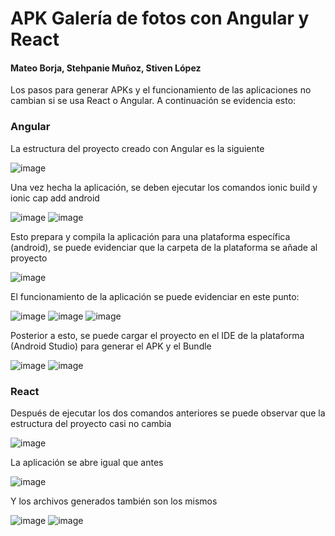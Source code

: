 # APK Galería de fotos con Angular y React
#### Mateo Borja, Stehpanie Muñoz, Stiven López

Los pasos para generar APKs y el funcionamiento de las aplicaciones no cambian si se usa React o Angular. A continuación se evidencia esto:

### Angular
La estructura del proyecto creado con Angular es la siguiente

![image](https://user-images.githubusercontent.com/66144847/147365421-f081563e-0f6d-4475-8c77-ea5aff1e5541.png)

Una vez hecha la aplicación, se deben ejecutar los comandos ionic build y ionic cap add android

![image](https://user-images.githubusercontent.com/66144847/147365489-d58698b3-3637-412d-8f32-e5d905dca68a.png)
![image](https://user-images.githubusercontent.com/66144847/147365496-0d571e8c-f769-4029-a762-aeb082222cd7.png)

Esto prepara y compila la aplicación para una plataforma específica (android), se puede evidenciar que la carpeta de la plataforma se añade al proyecto

![image](https://user-images.githubusercontent.com/66144847/147365561-bdf93920-e4dc-421a-8d1d-e0fb32685ab2.png)

El funcionamiento de la aplicación se puede evidenciar en este punto:

![image](https://user-images.githubusercontent.com/66144847/147365684-8ce7a791-1458-4c14-a2ce-e6c16a9baf68.png)
![image](https://user-images.githubusercontent.com/66144847/147365691-bdaed4f7-ffe7-47e1-80fa-9d2017a64adc.png)
![image](https://user-images.githubusercontent.com/66144847/147365694-65dabacc-2ad3-4c08-bb71-0fc7d9425f56.png)

Posterior a esto, se puede cargar el proyecto en el IDE de la plataforma (Android Studio) para generar el APK y el Bundle

![image](https://user-images.githubusercontent.com/66144847/147365750-d483b347-380a-4cc3-858d-e05ff4a12416.png)
![image](https://user-images.githubusercontent.com/66144847/147365754-cf9fe7a3-922c-4f72-846d-8aaa07ed1894.png)

### React
Después de ejecutar los dos comandos anteriores se puede observar que la estructura del proyecto casi no cambia 

![image](https://user-images.githubusercontent.com/66144847/147366149-260ac784-1c1b-47fd-90af-b6106a8d04a8.png)

La aplicación se abre igual que antes

![image](https://user-images.githubusercontent.com/66144847/147366224-a2fa6ba4-e433-4bcd-85c4-89bc1cfcd406.png)

Y los archivos generados también son los mismos

![image](https://user-images.githubusercontent.com/66144847/147366286-3697bbfb-56fb-4708-8769-b548cfc7ea27.png)
![image](https://user-images.githubusercontent.com/66144847/147366291-e3776f3a-bc0f-4738-b7d3-cf370d9235d8.png)



